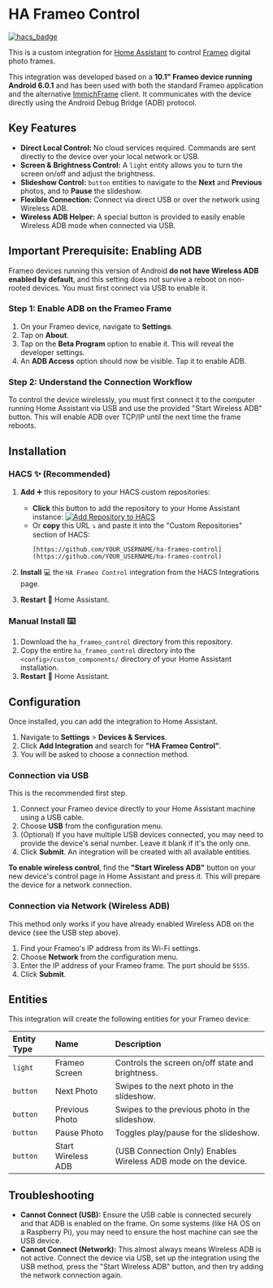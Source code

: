 # HA Frameo Control

[![hacs_badge](https://img.shields.io/badge/HACS-Default-orange.svg)](https://github.com/hacs/integration)

This is a custom integration for [Home Assistant](https://www.home-assistant.io/) to control [Frameo](https://frameo.net/) digital photo frames.

This integration was developed based on a **10.1" Frameo device running Android 6.0.1** and has been used with both the standard Frameo application and the alternative [ImmichFrame](https://github.com/ImmichFrame/immich-frame) client. It communicates with the device directly using the Android Debug Bridge (ADB) protocol.

## Key Features

* **Direct Local Control:** No cloud services required. Commands are sent directly to the device over your local network or USB.
* **Screen & Brightness Control:** A `light` entity allows you to turn the screen on/off and adjust the brightness.
* **Slideshow Control:** `button` entities to navigate to the **Next** and **Previous** photos, and to **Pause** the slideshow.
* **Flexible Connection:** Connect via direct USB or over the network using Wireless ADB.
* **Wireless ADB Helper:** A special button is provided to easily enable Wireless ADB mode when connected via USB.

## Important Prerequisite: Enabling ADB

Frameo devices running this version of Android **do not have Wireless ADB enabled by default**, and this setting does not survive a reboot on non-rooted devices. You must first connect via USB to enable it.

### Step 1: Enable ADB on the Frameo Frame
1.  On your Frameo device, navigate to **Settings**.
2.  Tap on **About**.
3.  Tap on the **Beta Program** option to enable it. This will reveal the developer settings.
4.  An **ADB Access** option should now be visible. Tap it to enable ADB.

### Step 2: Understand the Connection Workflow
To control the device wirelessly, you must first connect it to the computer running Home Assistant via USB and use the provided "Start Wireless ADB" button. This will enable ADB over TCP/IP until the next time the frame reboots.

## Installation

### HACS ✨ (Recommended)

1.  **Add** ➕ this repository to your HACS custom repositories:
    * **Click** this button to add the repository to your Home Assistant instance:
        [![Add Repository to HACS](https://my.home-assistant.io/badges/hacs_repository.svg)](https://my.home-assistant.io/redirect/hacs_repository/?owner=YOUR_USERNAME&repository=ha-frameo-control&category=integration)
    * Or **copy** this URL ⤵️ and paste it into the "Custom Repositories" section of HACS:
        ```url
        [https://github.com/YOUR_USERNAME/ha-frameo-control](https://github.com/YOUR_USERNAME/ha-frameo-control)
        ```

2.  **Install** 💻 the `HA Frameo Control` integration from the HACS Integrations page.
3.  **Restart** 🔁 Home Assistant.

### Manual Install ⌨️

1.  Download the `ha_frameo_control` directory from this repository.
2.  Copy the entire `ha_frameo_control` directory into the `<config>/custom_components/` directory of your Home Assistant installation.
3.  **Restart** 🔁 Home Assistant.

## Configuration

Once installed, you can add the integration to Home Assistant.

1.  Navigate to **Settings** > **Devices & Services**.
2.  Click **Add Integration** and search for **"HA Frameo Control"**.
3.  You will be asked to choose a connection method.

### Connection via USB
This is the recommended first step.
1.  Connect your Frameo device directly to your Home Assistant machine using a USB cable.
2.  Choose **USB** from the configuration menu.
3.  (Optional) If you have multiple USB devices connected, you may need to provide the device's serial number. Leave it blank if it's the only one.
4.  Click **Submit**. An integration will be created with all available entities.

**To enable wireless control**, find the **"Start Wireless ADB"** button on your new device's control page in Home Assistant and press it. This will prepare the device for a network connection.

### Connection via Network (Wireless ADB)
This method only works if you have already enabled Wireless ADB on the device (see the USB step above).
1.  Find your Frameo's IP address from its Wi-Fi settings.
2.  Choose **Network** from the configuration menu.
3.  Enter the IP address of your Frameo frame. The port should be `5555`.
4.  Click **Submit**.

## Entities

This integration will create the following entities for your Frameo device:

| Entity Type | Name | Description |
| :--- | :--- | :--- |
| `light` | Frameo Screen | Controls the screen on/off state and brightness. |
| `button` | Next Photo | Swipes to the next photo in the slideshow. |
| `button` | Previous Photo | Swipes to the previous photo in the slideshow. |
| `button` | Pause Photo | Toggles play/pause for the slideshow. |
| `button` | Start Wireless ADB | (USB Connection Only) Enables Wireless ADB mode on the device. |

## Troubleshooting

* **Cannot Connect (USB):** Ensure the USB cable is connected securely and that ADB is enabled on the frame. On some systems (like HA OS on a Raspberry Pi), you may need to ensure the host machine can see the USB device.
* **Cannot Connect (Network):** This almost always means Wireless ADB is not active. Connect the device via USB, set up the integration using the USB method, press the "Start Wireless ADB" button, and then try adding the network connection again.
